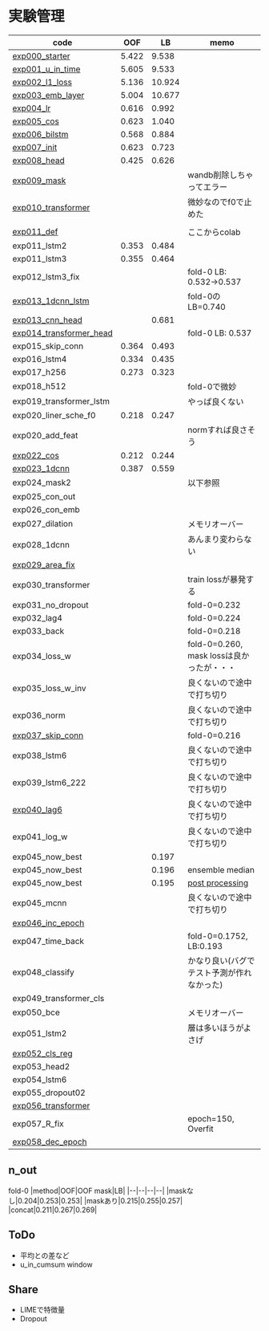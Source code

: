 # 実験管理

|code|OOF|LB|memo|
|--|--|--|--|
|[exp000_starter]|5.422|9.538||
|[exp001_u_in_time]|5.605|9.533||
|[exp002_l1_loss]|5.136|10.924||
|[exp003_emb_layer]|5.004|10.677||
|[exp004_lr]|0.616|0.992||
|[exp005_cos]|0.623|1.040||
|[exp006_bilstm]|0.568|0.884||
|[exp007_init]|0.623|0.723||
|[exp008_head]|0.425|0.626||
|[exp009_mask]|||wandb削除しちゃってエラー|
|[exp010_transformer]|||微妙なのでf0で止めた|
|||||
|[exp011_def]|||ここからcolab|
|exp011_lstm2|0.353|0.484||
|exp011_lstm3|0.355|0.464||
|exp012_lstm3_fix|||fold-0 LB: 0.532→0.537|
|[exp013_1dcnn_lstm]|||fold-0のLB=0.740|
|[exp013_cnn_head]||0.681||
|[exp014_transformer_head]|||fold-0 LB: 0.537|
|exp015_skip_conn|0.364|0.493||
|exp016_lstm4|0.334|0.435||
|exp017_h256|0.273|0.323||
|exp018_h512|||fold-0で微妙|
|exp019_transformer_lstm|||やっぱ良くない|
|exp020_liner_sche_f0|0.218|0.247||
|exp020_add_feat|||normすれば良さそう|
|[exp022_cos]|0.212|0.244||
|[exp023_1dcnn]|0.387|0.559||
|exp024_mask2|||以下参照|
|exp025_con_out||||
|exp026_con_emb||||
|exp027_dilation|||メモリオーバー|
|exp028_1dcnn|||あんまり変わらない|
|[exp029_area_fix]||||
|exp030_transformer|||train lossが暴発する|
|exp031_no_dropout|||fold-0=0.232|
|exp032_lag4|||fold-0=0.224|
|exp033_back|||fold-0=0.218|
|exp034_loss_w|||fold-0=0.260, mask lossは良かったが・・・|
|exp035_loss_w_inv|||良くないので途中で打ち切り|
|exp036_norm|||良くないので途中で打ち切り|
|[exp037_skip_conn]|||fold-0=0.216|
|exp038_lstm6|||良くないので途中で打ち切り|
|exp039_lstm6_222|||良くないので途中で打ち切り|
|[exp040_lag6]|||良くないので途中で打ち切り|
|exp041_log_w|||良くないので途中で打ち切り|
|exp045_now_best||0.197||
|exp045_now_best||0.196|ensemble median|
|exp045_now_best||0.195|[post processing](https://www.kaggle.com/snnclsr/a-dummy-approach-to-improve-your-score-postprocess)|
|exp045_mcnn|||良くないので途中で打ち切り|
|[exp046_inc_epoch]||||
|exp047_time_back|||fold-0=0.1752, LB:0.193|
|exp048_classify|||かなり良い(バグでテスト予測が作れなかった)|
|exp049_transformer_cls||||
|exp050_bce|||メモリオーバー|
|exp051_lstm2|||層は多いほうがよさげ|
|[exp052_cls_reg]||||
|exp053_head2||||
|exp054_lstm6||||
|exp055_dropout02||||
|[exp056_transformer]||||
|exp057_R_fix|||epoch=150, Overfit|
|[exp058_dec_epoch]||||

[exp000_starter]:https://www.kaggle.com/takamichitoda/ventilator-lstm-starter?scriptVersionId=75438952
[exp001_u_in_time]:https://www.kaggle.com/takamichitoda/ventilator-lstm-starter?scriptVersionId=75511345
[exp002_l1_loss]:https://www.kaggle.com/takamichitoda/ventilator-lstm-starter?scriptVersionId=75523088
[exp003_emb_layer]:https://www.kaggle.com/takamichitoda/ventilator-lstm-starter?scriptVersionId=75531233
[exp004_lr]:https://www.kaggle.com/takamichitoda/ventilator-lstm-starter?scriptVersionId=75576040
[exp005_cos]:https://www.kaggle.com/takamichitoda/ventilator-lstm-starter?scriptVersionId=75581766
[exp006_bilstm]:https://www.kaggle.com/takamichitoda/ventilator-lstm-starter?scriptVersionId=75668583
[exp007_init]:https://www.kaggle.com/takamichitoda/ventilator-lstm-starter?scriptVersionId=75668583
[exp008_head]:https://www.kaggle.com/takamichitoda/ventilator-lstm-starter/script?scriptVersionId=75744079
[exp009_mask]:https://www.kaggle.com/takamichitoda/ventilator-lstm-starter?scriptVersionId=75759098
[exp010_transformer]:https://www.kaggle.com/takamichitoda/ventilator-transformer-starter?scriptVersionId=75829880
[exp011_def]:https://github.com/trtd56/VentilatorPressurePrediction/blob/016f42ac7a5890f18407d6a42a04cd66b8555e49/src/ventilatorlstm.py
[exp013_1dcnn_lstm]:https://www.kaggle.com/takamichitoda/ventilator-1dcnn-lstm?scriptVersionId=75942298
[exp013_cnn_head]:https://www.kaggle.com/takamichitoda/ventilator-1dcnn-lstm?scriptVersionId=75945718
[exp014_transformer_head]:https://github.com/trtd56/VentilatorPressurePrediction/blob/b91c64ededd01c53453c5fa1b32321019f624496/src/ventilatorlstm.py
[exp022_cos]:https://github.com/trtd56/VentilatorPressurePrediction/blob/565e0de4231d86b7af88a349e3ec03c1abc379c4/src/ventilatorlstm.py
[exp023_1dcnn]:https://www.kaggle.com/takamichitoda/ventilator-1dcnn-lstm?scriptVersionId=76092602
[exp029_area_fix]:https://github.com/trtd56/VentilatorPressurePrediction/blob/0ad30e01f53bf0953537bded82ce2c47737efded/src/ventilatorlstm.py
[exp037_skip_conn]:https://github.com/trtd56/VentilatorPressurePrediction/blob/5c73c924d776b79e6be5c5af574adf9ea4919ea4/src/ventilatorlstm.py
[exp040_lag6]:https://github.com/trtd56/VentilatorPressurePrediction/blob/b3093318367dbc89484cdf157484b2b5876ab87c/src/ventilatorlstm.py
[exp046_inc_epoch]:https://github.com/trtd56/VentilatorPressurePrediction/tree/30d3d15444573bc502a4bc1790fe26a31754a751
[exp052_cls_reg]:https://github.com/trtd56/VentilatorPressurePrediction/blob/0e8a14fe1b7e7807848d99e293960d022feb5e21/src/ventilatorlstm.py
[exp056_transformer]:https://www.kaggle.com/takamichitoda/ventilator-train-transformer-cls?scriptVersionId=76384697
[exp058_dec_epoch]:xxx


## n_out
fold-0
|method|OOF|OOF mask|LB|
|--|--|--|--|
|maskなし|0.204|0.253|0.253|
|maskあり|0.215|0.255|0.257|
|concat|0.211|0.267|0.269|

## ToDo
- 平均との差など
- u_in_cumsum window

## Share
- LIMEで特徴量
- Dropout
